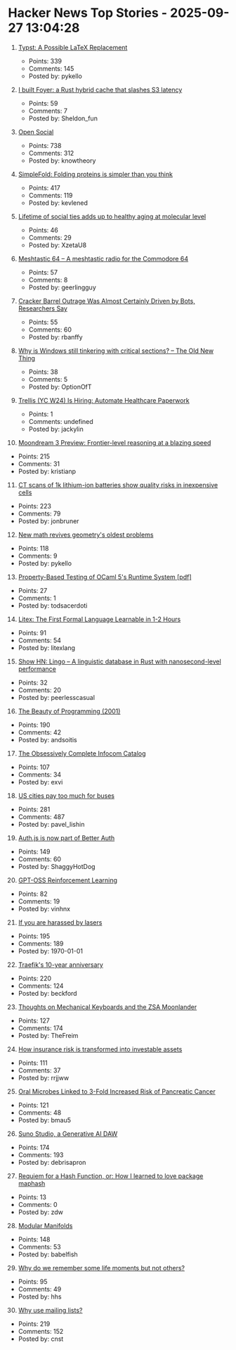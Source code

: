 # Hacker News Top Stories - 2025-09-27 13:04:28

1. [Typst: A Possible LaTeX Replacement](https://lwn.net/Articles/1037577/)
   - Points: 339
   - Comments: 145
   - Posted by: pykello

2. [I built Foyer: a Rust hybrid cache that slashes S3 latency](https://medium.com/@yingjunwu/the-case-for-hybrid-cache-for-object-stores-4b1f02ec6c9a)
   - Points: 59
   - Comments: 7
   - Posted by: Sheldon_fun

3. [Open Social](https://overreacted.io/open-social/)
   - Points: 738
   - Comments: 312
   - Posted by: knowtheory

4. [SimpleFold: Folding proteins is simpler than you think](https://github.com/apple/ml-simplefold)
   - Points: 417
   - Comments: 119
   - Posted by: kevlened

5. [Lifetime of social ties adds up to healthy aging at molecular level](https://news.cornell.edu/stories/2025/09/lifetime-social-ties-adds-healthy-aging)
   - Points: 46
   - Comments: 29
   - Posted by: XzetaU8

6. [Meshtastic 64 – A meshtastic radio for the Commodore 64](http://64jim64.blogspot.com/2025/09/meshtastic-64-meshtastic-radio-for.html)
   - Points: 57
   - Comments: 8
   - Posted by: geerlingguy

7. [Cracker Barrel Outrage Was Almost Certainly Driven by Bots, Researchers Say](https://gizmodo.com/cracker-barrel-outrage-was-almost-certainly-driven-by-bots-researchers-say-2000664221)
   - Points: 55
   - Comments: 60
   - Posted by: rbanffy

8. [Why is Windows still tinkering with critical sections? – The Old New Thing](https://devblogs.microsoft.com/oldnewthing/20250924-00/?p=111624)
   - Points: 38
   - Comments: 5
   - Posted by: OptionOfT

9. [Trellis (YC W24) Is Hiring: Automate Healthcare Paperwork](https://www.ycombinator.com/companies/trellis/jobs/C0VryYb-forward-deployed-engineers-intern-august-2025)
   - Points: 1
   - Comments: undefined
   - Posted by: jackylin

10. [Moondream 3 Preview: Frontier-level reasoning at a blazing speed](https://moondream.ai/blog/moondream-3-preview)
   - Points: 215
   - Comments: 31
   - Posted by: kristianp

11. [CT scans of 1k lithium-ion batteries show quality risks in inexpensive cells](https://www.lumafield.com/article/finding-hidden-risks-in-the-battery-supply-chain)
   - Points: 223
   - Comments: 79
   - Posted by: jonbruner

12. [New math revives geometry's oldest problems](https://www.quantamagazine.org/new-math-revives-geometrys-oldest-problems-20250926/)
   - Points: 118
   - Comments: 9
   - Posted by: pykello

13. [Property-Based Testing of OCaml 5's Runtime System [pdf]](https://janmidtgaard.dk/papers/Midtgaard%3AOLIVIERFEST25.pdf)
   - Points: 27
   - Comments: 1
   - Posted by: todsacerdoti

14. [Litex: The First Formal Language Learnable in 1-2 Hours](https://github.com/litexlang/golitex)
   - Points: 91
   - Comments: 54
   - Posted by: litexlang

15. [Show HN: Lingo – A linguistic database in Rust with nanosecond-level performance](undefined)
   - Points: 32
   - Comments: 20
   - Posted by: peerlesscasual

16. [The Beauty of Programming (2001)](https://www.brynmawr.edu/inside/academic-information/departments-programs/computer-science/beauty-programming)
   - Points: 190
   - Comments: 42
   - Posted by: andsoitis

17. [The Obsessively Complete Infocom Catalog](https://eblong.com/infocom/)
   - Points: 107
   - Comments: 34
   - Posted by: exvi

18. [US cities pay too much for buses](https://www.bloomberg.com/news/articles/2025-09-26/us-cities-are-paying-too-much-for-new-transit-buses)
   - Points: 281
   - Comments: 487
   - Posted by: pavel_lishin

19. [Auth.js is now part of Better Auth](https://www.better-auth.com/blog/authjs-joins-better-auth)
   - Points: 149
   - Comments: 60
   - Posted by: ShaggyHotDog

20. [GPT-OSS Reinforcement Learning](https://docs.unsloth.ai/new/gpt-oss-reinforcement-learning)
   - Points: 82
   - Comments: 19
   - Posted by: vinhnx

21. [If you are harassed by lasers](https://www.laserpointersafety.com/harassment.html)
   - Points: 195
   - Comments: 189
   - Posted by: 1970-01-01

22. [Traefik's 10-year anniversary](https://traefik.io/blog/celebrating-10-years-of-traefik)
   - Points: 220
   - Comments: 124
   - Posted by: beckford

23. [Thoughts on Mechanical Keyboards and the ZSA Moonlander](https://www.masteringemacs.org/article/thoughts-on-mechanical-keyboards-zsa-moonlander)
   - Points: 127
   - Comments: 174
   - Posted by: TheFreim

24. [How insurance risk is transformed into investable assets](https://riskvest.io/riskvest-insights/transforming-insurance-risk)
   - Points: 111
   - Comments: 37
   - Posted by: rrjjww

25. [Oral Microbes Linked to 3-Fold Increased Risk of Pancreatic Cancer](https://nyulangone.org/news/oral-microbes-linked-increased-risk-pancreatic-cancer)
   - Points: 121
   - Comments: 48
   - Posted by: bmau5

26. [Suno Studio, a Generative AI DAW](https://suno.com/studio-welcome)
   - Points: 174
   - Comments: 193
   - Posted by: debrisapron

27. [Requiem for a Hash Function, or: How I learned to love package maphash](https://matttproud.com/blog/posts/go-maphash.html)
   - Points: 13
   - Comments: 0
   - Posted by: zdw

28. [Modular Manifolds](https://thinkingmachines.ai/blog/modular-manifolds/)
   - Points: 148
   - Comments: 53
   - Posted by: babelfish

29. [Why do we remember some life moments but not others?](https://www.bu.edu/articles/2025/why-do-we-remember-some-moments-but-not-others/)
   - Points: 95
   - Comments: 49
   - Posted by: hhs

30. [Why use mailing lists?](https://mailarchive.ietf.org/arch/msg/ietf/q6A_anL1u-Y9iXe-vboiOYamsl0/)
   - Points: 219
   - Comments: 152
   - Posted by: cnst

